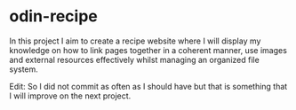 # odin-recipe
In this project I aim to create a recipe website where 
I will display my knowledge on how to link pages together
in a coherent manner, use images and external resources effectively whilst
managing an organized file system.

Edit: So I did not commit as often as I should have but that is something that I will improve on the next project.
